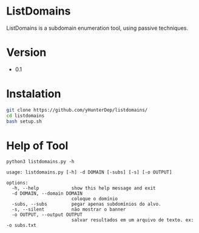 # ListDomains
ListDomains is a subdomain enumeration tool, using passive techniques.

# Version
- 0.1

# Instalation
```sh
git clone https://github.com/yHunterDep/listdomains/
cd listdomains
bash setup.sh
```

# Help of Tool
```
python3 listdomains.py -h
```
```
usage: listdomains.py [-h] -d DOMAIN [-subs] [-s] [-o OUTPUT]

options:
  -h, --help            show this help message and exit
  -d DOMAIN, --domain DOMAIN
                        coloque o domínio
  -subs, --subs         pegar apenas subdomínios do alvo.
  -s, --silent          não mostrar o banner
  -o OUTPUT, --output OUTPUT
                        salvar resultados em um arquivo de texto. ex: -o subs.txt
```
